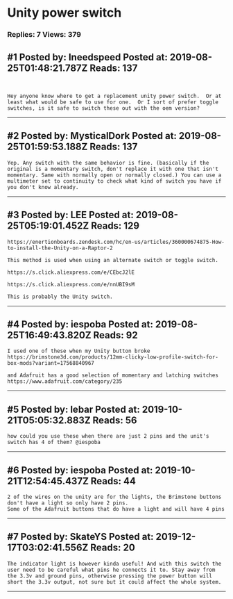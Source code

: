 # Unity power switch

### Replies: 7 Views: 379

## \#1 Posted by: Ineedspeed Posted at: 2019-08-25T01:48:21.787Z Reads: 137

```


Hey anyone know where to get a replacement unity power switch.  Or at least what would be safe to use for one.  Or I sort of prefer toggle switches, is it safe to switch these out with the oem version?
```

---
## \#2 Posted by: MysticalDork Posted at: 2019-08-25T01:59:53.188Z Reads: 137

```
Yep. Any switch with the same behavior is fine. (basically if the original is a momentary switch, don't replace it with one that isn't momentary. Same with normally open or normally closed.) You can use a multimeter set to continuity to check what kind of switch you have if you don't know already.
```

---
## \#3 Posted by: LEE Posted at: 2019-08-25T05:19:01.452Z Reads: 129

```
https://enertionboards.zendesk.com/hc/en-us/articles/360000674875-How-to-install-the-Unity-on-a-Raptor-2

This method is used when using an alternate switch or toggle switch.

https://s.click.aliexpress.com/e/CEbcJ2lE

https://s.click.aliexpress.com/e/nnUBI9sM

This is probably the Unity switch.
```

---
## \#4 Posted by: iespoba Posted at: 2019-08-25T16:49:43.820Z Reads: 92

```
I used one of these when my Unity button broke
https://brimstone3d.com/products/12mm-clicky-low-profile-switch-for-box-mods?variant=17568840967

and Adafruit has a good selection of momentary and latching switches
https://www.adafruit.com/category/235
```

---
## \#5 Posted by: lebar Posted at: 2019-10-21T05:05:32.883Z Reads: 56

```
how could you use these when there are just 2 pins and the unit's switch has 4 of them? @iespoba
```

---
## \#6 Posted by: iespoba Posted at: 2019-10-21T12:54:45.437Z Reads: 44

```
2 of the wires on the unity are for the lights, the Brimstone buttons don't have a light so only have 2 pins.
Some of the Adafruit buttons that do have a light and will have 4 pins
```

---
## \#7 Posted by: SkateYS Posted at: 2019-12-17T03:02:41.556Z Reads: 20

```
The indicator light is however kinda useful! And with this switch the user need to be careful what pins he connects it to. Stay away from the 3.3v and ground pins, otherwise pressing the power button will short the 3.3v output, not sure but it could affect the whole system.
```

---
